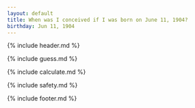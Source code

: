 ```yaml
---
layout: default
title: When was I conceived if I was born on June 11, 1904?
birthday: Jun 11, 1904
---
```


{% include header.md %}

{% include guess.md %}

{% include calculate.md %}

{% include safety.md %}

{% include footer.md %}




